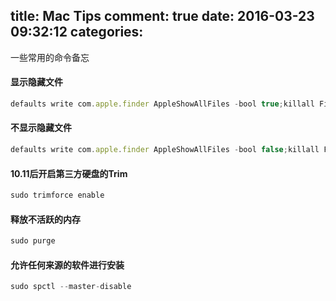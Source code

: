 title: Mac Tips
comment: true
date: 2016-03-23 09:32:12
categories:
---

一些常用的命令备忘

#### 显示隐藏文件
```js
defaults write com.apple.finder AppleShowAllFiles -bool true;killall Finder
```

#### 不显示隐藏文件
```js
defaults write com.apple.finder AppleShowAllFiles -bool false;killall Finder
```

#### 10.11后开启第三方硬盘的Trim
```js
sudo trimforce enable
```


####  释放不活跃的内存 
```js
sudo purge
```

#### 允许任何来源的软件进行安装
```js
sudo spctl --master-disable
```